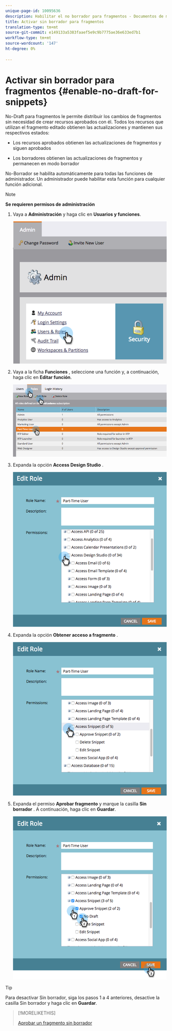 ```yaml
---
unique-page-id: 10095636
description: Habilitar el no borrador para fragmentos - Documentos de marketing - Documentación del producto
title: Activar sin borrador para fragmentos
translation-type: tm+mt
source-git-commit: e149133a5383faaef5e9c9b7775ae36e633ed7b1
workflow-type: tm+mt
source-wordcount: '147'
ht-degree: 0%

---
```



# Activar sin borrador para fragmentos {#enable-no-draft-for-snippets}

No-Draft para fragmentos le permite distribuir los cambios de fragmentos sin necesidad de crear recursos aprobados con él. Todos los recursos que utilizan el fragmento editado obtienen las actualizaciones y mantienen sus respectivos estados:

* Los recursos aprobados obtienen las actualizaciones de fragmentos y siguen aprobados

* Los borradores obtienen las actualizaciones de fragmentos y permanecen en modo borrador

No-Borrador se habilita automáticamente para todas las funciones de administrador. Un administrador puede habilitar esta función para cualquier función adicional.

>[!NOTE]
>
>**Se requieren permisos de administración**

1. Vaya a **Administración** y haga clic en **Usuarios y funciones**.

   ![](assets/usersandroles.png)

1. Vaya a la ficha **Funciones** , seleccione una función y, a continuación, haga clic en **Editar función**.

   ![](assets/editrole2.png)

1. Expanda la opción **Access Design Studio** .

   ![](assets/expanddesignstudio.png)

1. Expanda la opción **Obtener acceso a fragmento** .

   ![](assets/expandsnippet.png)

1. Expanda el permiso **Aprobar fragmento** y marque la casilla **Sin borrador** . A continuación, haga clic en **Guardar**.

   ![](assets/2017-06-15-10-35-04.png)

>[!TIP]
>
>Para desactivar Sin borrador, siga los pasos 1 a 4 anteriores, desactive la casilla Sin borrador y haga clic en **Guardar**.

>[!MORELIKETHIS]
>
>[Aprobar un fragmento sin borrador](../../../../product-docs/personalization/segmentation-and-snippets/snippets/approve-a-snippet-with-no-draft.md)

